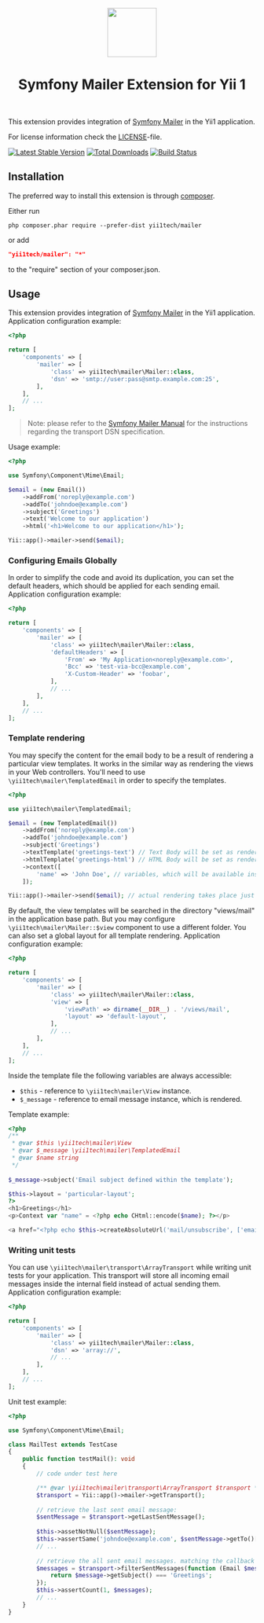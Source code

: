 <p align="center">
    <a href="https://github.com/yii1tech" target="_blank">
        <img src="https://avatars.githubusercontent.com/u/134691944" height="100px">
    </a>
    <h1 align="center">Symfony Mailer Extension for Yii 1</h1>
    <br>
</p>

This extension provides integration of [Symfony Mailer](https://symfony.com/doc/current/mailer.html) in the Yii1 application.

For license information check the [LICENSE](LICENSE.md)-file.

[![Latest Stable Version](https://img.shields.io/packagist/v/yii1tech/mailer.svg)](https://packagist.org/packages/yii1tech/mailer)
[![Total Downloads](https://img.shields.io/packagist/dt/yii1tech/mailer.svg)](https://packagist.org/packages/yii1tech/mailer)
[![Build Status](https://github.com/yii1tech/mailer/workflows/build/badge.svg)](https://github.com/yii1tech/mailer/actions)


Installation
------------

The preferred way to install this extension is through [composer](http://getcomposer.org/download/).

Either run

```
php composer.phar require --prefer-dist yii1tech/mailer
```

or add

```json
"yii1tech/mailer": "*"
```

to the "require" section of your composer.json.


Usage
-----

This extension provides integration of [Symfony Mailer](https://symfony.com/doc/current/mailer.html) in the Yii1 application.
Application configuration example:

```php
<?php

return [
    'components' => [
        'mailer' => [
            'class' => yii1tech\mailer\Mailer::class,
            'dsn' => 'smtp://user:pass@smtp.example.com:25',
        ],
    ],
    // ...
];
```

> Note: please refer to the [Symfony Mailer Manual](https://symfony.com/doc/current/mailer.html#transport-setup) for the instructions
  regarding the transport DSN specification.

Usage example:

```php
<?php

use Symfony\Component\Mime\Email;

$email = (new Email())
    ->addFrom('noreply@example.com')
    ->addTo('johndoe@example.com')
    ->subject('Greetings')
    ->text('Welcome to our application')
    ->html('<h1>Welcome to our application</h1>');

Yii::app()->mailer->send($email);
```


### Configuring Emails Globally <span id="configuring-emails-globally"></span>

In order to simplify the code and avoid its duplication, you can set the default headers, which should be applied for
each sending email.
Application configuration example:

```php
<?php

return [
    'components' => [
        'mailer' => [
            'class' => yii1tech\mailer\Mailer::class,
            'defaultHeaders' => [
                'From' => 'My Application<noreply@example.com>',
                'Bcc' => 'test-via-bcc@example.com',
                'X-Custom-Header' => 'foobar',
            ],
            // ...
        ],
    ],
    // ...
];
```


### Template rendering <span id="template-rendering"></span>

You may specify the content for the email body to be a result of rendering a particular view templates.
It works in the similar way as rendering the views in your Web controllers.
You'll need to use `\yii1tech\mailer\TemplatedEmail` in order to specify the templates.

```php
<?php

use yii1tech\mailer\TemplatedEmail;

$email = (new TemplatedEmail())
    ->addFrom('noreply@example.com')
    ->addTo('johndoe@example.com')
    ->subject('Greetings')
    ->textTemplate('greetings-text') // Text Body will be set as render of 'views/mail/greetings-text.php'
    ->htmlTemplate('greetings-html') // HTML Body will be set as render of 'views/mail/greetings-html.php'
    ->context([
        'name' => 'John Doe', // variables, which will be available inside the templates
    ]);

Yii::app()->mailer->send($email); // actual rendering takes place just before the sending
```

By default, the view templates will be searched in the directory "views/mail" in the application base path.
But you may configure `\yii1tech\mailer\Mailer::$view` component to use a different folder.
You can also set a global layout for all template rendering.
Application configuration example:

```php
<?php

return [
    'components' => [
        'mailer' => [
            'class' => yii1tech\mailer\Mailer::class,
            'view' => [
                'viewPath' => dirname(__DIR__) . '/views/mail',
                'layout' => 'default-layout',
            ],
            // ...
        ],
    ],
    // ...
];
```

Inside the template file the following variables are always accessible:

- `$this` - reference to `\yii1tech\mailer\View` instance.
- `$_message` - reference to email message instance, which is rendered.

Template example:

```php
<?php
/**
 * @var $this \yii1tech\mailer\View
 * @var $_message \yii1tech\mailer\TemplatedEmail
 * @var $name string
 */
 
$_message->subject('Email subject defined within the template');

$this->layout = 'particular-layout';
?>
<h1>Greetings</h1>
<p>Context var "name" = <?php echo CHtml::encode($name); ?></p>

<a href="<?php echo $this->createAbsoluteUrl('mail/unsubscribe', ['email' => $_message->getTo()[0]->getAddress()]); ?>">Unsubscribe</a>
```


### Writing unit tests <span id="writing-unit-tests"></span>

You can use `\yii1tech\mailer\transport\ArrayTransport` while writing unit tests for your application.
This transport will store all incoming email messages inside the internal field instead of actual sending them.
Application configuration example:

```php
<?php

return [
    'components' => [
        'mailer' => [
            'class' => yii1tech\mailer\Mailer::class,
            'dsn' => 'array://',
            // ...
        ],
    ],
    // ...
];
```

Unit test example:

```php
<?php

use Symfony\Component\Mime\Email;

class MailTest extends TestCase
{
    public function testMail(): void
    {
        // code under test here

        /** @var \yii1tech\mailer\transport\ArrayTransport $transport */
        $transport = Yii::app()->mailer->getTransport();
        
        // retrieve the last sent email message:
        $sentMessage = $transport->getLastSentMessage();
        
        $this->assetNotNull($sentMessage);
        $this->assertSame('johndoe@example.com', $sentMessage->getTo()[0]->getAddress());
        // ...
        
        // retrieve the all sent email messages. matching the callback condition:
        $messages = $transport->filterSentMessages(function (Email $message) {
            return $message->getSubject() === 'Greetings';
        });
        $this->assertCount(1, $messages);
        // ...
    }
}
```
